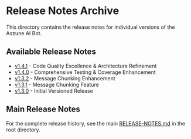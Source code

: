 # Release Notes Archive

This directory contains the release notes for individual versions of the Aszune AI Bot.

## Available Release Notes

- [v1.4.1](./v1.4.1.md) - Code Quality Excellence & Architecture Refinement
- [v1.4.0](./v1.4.0.md) - Comprehensive Testing & Coverage Enhancement
- [v1.3.2](./v1.3.2.md) - Message Chunking Enhancement
- [v1.3.1](./v1.3.1.md) - Message Chunking Feature
- [v1.3.0](./v1.3.0.md) - Initial Versioned Release

## Main Release Notes

For the complete release history, see the main [RELEASE-NOTES.md](../RELEASE-NOTES.md) in the root
directory.
